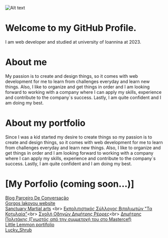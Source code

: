 ![Alt text](images/logo.jpg)

#  Welcome to my GitHub Profile.
I am web developer and studied at university of Ioannina at 2023. 

#  About me
My passion is to create and design things, so it comes with web development for me to learn from challenges everyday and learn new things. Also, I like to organize and get things in order and I am looking forward to working with a company where I can apply my skills, experience and contribute to the company`s success. Lastly, I am quite confident and I am doing my best.

# About my portfolio
Since I was a kid started my desire to create things so my passion is to create and design things, so it comes with web development for me to learn from challenges everyday and learn new things. Also, I like to organize and get things in order and I am looking forward to working with a company where I can apply my skills, experience
and contribute to the company`s success. Lastly, I am quite confident and I am doing my best. 

# [My Porfolio (coming soon...)]<br>
[Blog Parceiro De Conversação](https://parceirodeconversacao.com.br)<br>
[Gorgos Iakovou website](https://giorgosiakovou-12e2e2ab60ea.herokuapp.com/) <br>
[Sanctuary Martial arts](https://github.com](https://sanctuary-martial-arts-bc5c4203e029.herokuapp.com/)) <br>
[Εκπολιτιστικός Σύλλογος Βιταλιωτών "Τα Κοτυλαία"](https://sanctuary-martial-arts-bc5c4203e029.herokuapp.com/](https://konstantinosiakovou.github.io/vitalagr/))<br>
[Σχολή Οδηγών Δημήτρης Ρέρρες](https://konstantinosiakovou.github.io/vitalagr/](https://konstantinosiakovou.github.io/DimitrisRerresDrivingSchool/))<br>
[Δημήτρης Πολιτάκης (Γνωστός από την συμμετοχή του στο Mastercef)](https://konstantinosiakovou.github.io/DPolitakis/)<br>
[Little Lemmon portifolio](https://konstantinosiakovou.github.io/Little-Lemmon-portifolio/)<br>
[Lucky_Shrub](https://konstantinosiakovou.github.io/Lucky_Shrub/)<br>
